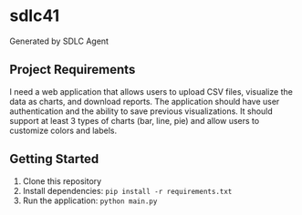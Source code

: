 # sdlc41

Generated by SDLC Agent

## Project Requirements

I need a web application that allows users to upload CSV files, visualize the data as charts, and download reports. The application should have user authentication and the ability to save previous visualizations. It should support at least 3 types of charts (bar, line, pie) and allow users to customize colors and labels.

## Getting Started

1. Clone this repository
2. Install dependencies: `pip install -r requirements.txt`
3. Run the application: `python main.py`
